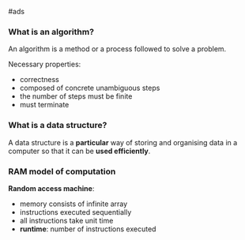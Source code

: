 #ads 
### What is an algorithm?
An algorithm is a method or a process followed to solve a problem.

Necessary properties:
- correctness
- composed of concrete unambiguous steps
- the number of steps must be finite
- must terminate

### What is a data structure?
A data structure is a **particular** way of storing and organising data in a computer so that it can be **used efficiently**.

### RAM model of computation
**Random access machine**:
- memory consists of infinite array
- instructions executed sequentially
- all instructions take unit time
- **runtime**: number of instructions executed